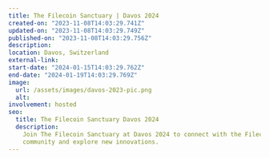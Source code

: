 ```yaml
---
title: The Filecoin Sanctuary | Davos 2024
created-on: "2023-11-08T14:03:29.741Z"
updated-on: "2023-11-08T14:03:29.749Z"
published-on: "2023-11-08T14:03:29.756Z"
description:
location: Davos, Switzerland
external-link:
start-date: "2024-01-15T14:03:29.762Z"
end-date: "2024-01-19T14:03:29.769Z"
image:
  url: /assets/images/davos-2023-pic.png
  alt:
involvement: hosted
seo:
  title: The Filecoin Sanctuary Davos 2024
  description:
    Join The Filecoin Sanctuary at Davos 2024 to connect with the Filecoin
    community and explore new innovations.
---
```

